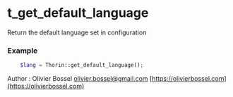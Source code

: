 # t_get_default_language

Return the default language set in configuration


### Example
```php
	$lang = Thorin::get_default_language();
```
Author : Olivier Bossel [olivier.bossel@gmail.com](mailto:olivier.bossel@gmail.com) [https://olivierbossel.com](https://olivierbossel.com)